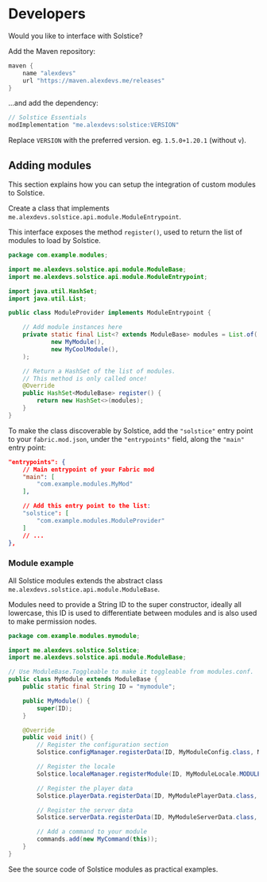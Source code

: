 # Developers

Would you like to interface with Solstice?

Add the Maven repository:

```groovy
maven {
    name "alexdevs"
    url "https://maven.alexdevs.me/releases"
}
```

...and add the dependency:

```groovy
// Solstice Essentials
modImplementation "me.alexdevs:solstice:VERSION"
```

Replace `VERSION` with the preferred version. eg. `1.5.0+1.20.1` (without `v`).

## Adding modules

This section explains how you can setup the integration of custom modules to Solstice.

Create a class that implements `me.alexdevs.solstice.api.module.ModuleEntrypoint`.

This interface exposes the method `register()`, used to return the list of modules to load by Solstice.

```java
package com.example.modules;

import me.alexdevs.solstice.api.module.ModuleBase;
import me.alexdevs.solstice.api.module.ModuleEntrypoint;

import java.util.HashSet;
import java.util.List;

public class ModuleProvider implements ModuleEntrypoint {

    // Add module instances here
    private static final List<? extends ModuleBase> modules = List.of(
            new MyModule(),
            new MyCoolModule(),
    );

    // Return a HashSet of the list of modules.
    // This method is only called once!
    @Override
    public HashSet<ModuleBase> register() {
        return new HashSet<>(modules);
    }
}
```
To make the class discoverable by Solstice, add the `"solstice"` entry point to your `fabric.mod.json`, under the `"entrypoints"` field, along the `"main"` entry point:

```json
"entrypoints": {
    // Main entrypoint of your Fabric mod
    "main": [
        "com.example.modules.MyMod"
    ],

    // Add this entry point to the list:
    "solstice": [
        "com.example.modules.ModuleProvider"
    ]
    // ...
},
```

### Module example

All Solstice modules extends the abstract class `me.alexdevs.solstice.api.module.ModuleBase`.

Modules need to provide a String ID to the super constructor, ideally all lowercase, this ID is used to differentiate between modules and is also used to make permission nodes.

```java
package com.example.modules.mymodule;

import me.alexdevs.solstice.Solstice;
import me.alexdevs.solstice.api.module.ModuleBase;

// Use ModuleBase.Toggleable to make it toggleable from modules.conf.
public class MyModule extends ModuleBase {
    public static final String ID = "mymodule";

    public MyModule() {
        super(ID);
    }

    @Override
    public void init() {
        // Register the configuration section
        Solstice.configManager.registerData(ID, MyModuleConfig.class, MyModuleConfig::new);

        // Register the locale
        Solstice.localeManager.registerModule(ID, MyModuleLocale.MODULE);

        // Register the player data
        Solstice.playerData.registerData(ID, MyModulePlayerData.class, MyModulePlayerData::new);

        // Register the server data
        Solstice.serverData.registerData(ID, MyModuleServerData.class, MyModuleServerData::new);

        // Add a command to your module
        commands.add(new MyCommand(this));
    }
}
```

See the source code of Solstice modules as practical examples.